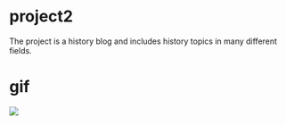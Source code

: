 # project2

The project is a history blog and includes history topics in many different fields.


# gif
![](https://github.com/cymars/project2/blob/main/hist.gif)

